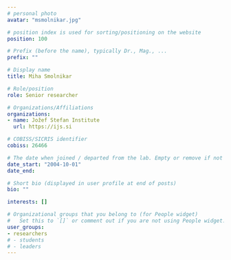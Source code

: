 ```yaml
---
# personal photo
avatar: "msmolnikar.jpg"

# position index is used for sorting/positioning on the website
position: 100

# Prefix (before the name), typically Dr., Mag., ...
prefix: ""

# Display name
title: Miha Smolnikar

# Role/position
role: Senior researcher

# Organizations/Affiliations
organizations:
- name: Jožef Stefan Institute
  url: https://ijs.si

# COBISS/SICRIS identifier
cobiss: 26466

# The date when joined / departed from the lab. Empty or remove if not used
date_start: "2004-10-01"
date_end:

# Short bio (displayed in user profile at end of posts)
bio: ""

interests: []

# Organizational groups that you belong to (for People widget)
#   Set this to `[]` or comment out if you are not using People widget.
user_groups:
- researchers
# - students
# - leaders
---
```

